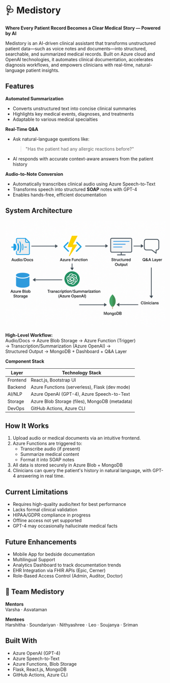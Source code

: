 # 🩺 Medistory

**Where Every Patient Record Becomes a Clear Medical Story — Powered by AI**

Medistory is an AI-driven clinical assistant that transforms unstructured patient data—such as voice notes and documents—into structured, searchable, and summarized medical records. Built on Azure cloud and OpenAI technologies, it automates clinical documentation, accelerates diagnosis workflows, and empowers clinicians with real-time, natural-language patient insights.

## Features

**Automated Summarization**  
- Converts unstructured text into concise clinical summaries  
- Highlights key medical events, diagnoses, and treatments  
- Adaptable to various medical specialties  

**Real-Time Q&A**  
- Ask natural-language questions like:  
  > "Has the patient had any allergic reactions before?"  
- AI responds with accurate context-aware answers from the patient history  

**Audio-to-Note Conversion**  
- Automatically transcribes clinical audio using Azure Speech-to-Text  
- Transforms speech into structured **SOAP** notes with GPT-4  
- Enables hands-free, efficient documentation  

## System Architecture
![Medistory System Architecture](architecture.png)

**High-Level Workflow:**  
Audio/Docs → Azure Blob Storage → Azure Function (Trigger)  
→ Transcription/Summarization (Azure OpenAI) →  
Structured Output → MongoDB + Dashboard + Q&A Layer

**Component Stack**

| Layer        | Technology Stack                                |
|--------------|--------------------------------------------------|
| Frontend     | React.js, Bootstrap UI                          |
| Backend      | Azure Functions (serverless), Flask (dev mode) |
| AI/NLP       | Azure OpenAI (GPT-4), Azure Speech-to-Text     |
| Storage      | Azure Blob Storage (files), MongoDB (metadata) |
| DevOps       | GitHub Actions, Azure CLI                      |

## How It Works

1. Upload audio or medical documents via an intuitive frontend.
2. Azure Functions are triggered to:
   - Transcribe audio (if present)
   - Summarize medical content
   - Format it into SOAP notes
3. All data is stored securely in Azure Blob + MongoDB
4. Clinicians can query the patient's history in natural language, with GPT-4 answering in real time.

## Current Limitations

- Requires high-quality audio/text for best performance  
- Lacks formal clinical validation  
- HIPAA/GDPR compliance in progress  
- Offline access not yet supported  
- GPT-4 may occasionally hallucinate medical facts  

## Future Enhancements

- Mobile App for bedside documentation  
- Multilingual Support  
- Analytics Dashboard to track documentation trends  
- EHR Integration via FHIR APIs (Epic, Cerner)  
- Role-Based Access Control (Admin, Auditor, Doctor)  

## 👥 Team Medistory

**Mentors**  
Varsha · Asvataman 

**Mentees**  
Harshitha · Soundariyan · Nithyashree · Leo · Soujanya · Sriman

## Built With

- Azure OpenAI (GPT-4)  
- Azure Speech-to-Text  
- Azure Functions, Blob Storage  
- Flask, React.js, MongoDB  
- GitHub Actions, Azure CLI  

